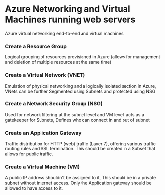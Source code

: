 # Azure Networking and Virtual Machines running web servers
Azure virtual networking end-to-end and virtual machines

### Create a Resource Group
Logical grouping of resources provisioned in Azure (allows for management and deletion of multiple resources at the same time) 

### Create a Virtual Network (VNET)
Emulation of physical networking and a logically isolated section in Azure, VNets can be further Segmented using Subnets and protected using NSG

### Create a Network Security Group (NSG)
Used for network filtering at the subnet level and VM level, acts as a gatekeeper for Subnets, Defines who can connect in and out of subnet

### Create an Application Gateway
Traffic distribution for HTTP (web) traffic (Layer 7), offering various traffic routing rules and SSL termination.
This should be created in a Subset that allows for public traffic.

### Create a Virtual Machine (VM)
A public IP address shouldn't be assigned to it, This should be in a private subnet without internet access. Only the Application gateway should be allowed to have access to it. 


